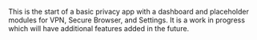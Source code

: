 This is the start of a basic privacy app with a dashboard and placeholder modules for VPN, Secure Browser, and Settings. It is a work in progress which will have additional features added in the future.
